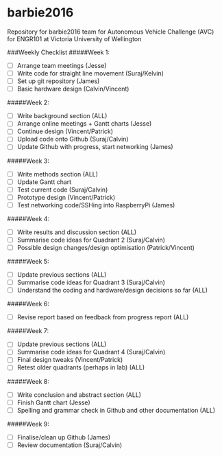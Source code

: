 # barbie2016
Repository for barbie2016 team for Autonomous Vehicle Challenge (AVC) for ENGR101 at Victoria University of Wellington 

###Weekly Checklist
#####Week 1:
- [ ] Arrange team meetings (Jesse)
- [ ] Write code for straight line movement (Suraj/Kelvin)
- [ ] Set up git repository (James)
- [ ] Basic hardware design (Calvin/Vincent)

#####Week 2:
- [ ] Write background section (ALL)
- [ ] Arrange online meetings + Gantt charts (Jesse)
- [ ] Continue design (Vincent/Patrick)
- [ ] Upload code onto Github (Suraj/Calvin)
- [ ] Update Github with progress, start networking (James)

#####Week 3:
- [ ] Write methods section (ALL)
- [ ] Update Gantt chart 
- [ ] Test current code (Suraj/Calvin)
- [ ] Prototype design (Vincent/Patrick)
- [ ] Test networking code/SSHing into RaspberryPi (James)

#####Week 4:
- [ ] Write results and discussion section (ALL)
- [ ] Summarise code ideas for Quadrant 2 (Suraj/Calvin)
- [ ] Possible design changes/design optimisation (Patrick/Vincent)

#####Week 5:
- [ ] Update previous sections (ALL)
- [ ] Summarise code ideas for Quadrant 3 (Suraj/Calvin)
- [ ] Understand the coding and hardware/design decisions so far (ALL)

#####Week 6:
- [ ] Revise report based on feedback from progress report (ALL)

#####Week 7:
- [ ] Update previous sections (ALL)
- [ ] Summarise code ideas for Quadrant 4 (Suraj/Calvin)
- [ ] Final design tweaks (Vincent/Patrick)
- [ ] Retest older quadrants (perhaps in lab) (ALL)

#####Week 8:
- [ ] Write conclusion and abstract section (ALL)
- [ ] Finish Gantt chart (Jesse)
- [ ] Spelling and grammar check in Github and other documentation (ALL)

#####Week 9:
- [ ] Finalise/clean up Github (James)
- [ ] Review documentation (Suraj/Calvin)
